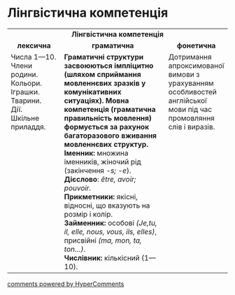 <div id="hypercomments_widget" class="js-hypercomments-widget invisible"></div>

# Лінгвістична компетенція

<table>
  <tr>
    <td align="center" colspan="3"><b>Лінгвістична компетенція</b></td>
  </tr>
            <tr>
                <td align="center"><b>лексична</b></td>
                <td align="center"><b>граматична</b></td>
                <td align="center"><b>фонетична</b></td>
            </tr>
            <tr>
                <td width="25%" style="vertical-align:top !important;">
Числа 1—10. <br>
Члени родини. <br>
Кольори. <br>
Іграшки. <br>
Тварини. <br>
Дії. <br>
Шкільне приладдя.</td>
                <td width="50%" style="vertical-align:top !important;"><b>Граматичні структури засвоюються імпліцитно (шляхом сприймання  мовленнєвих зразків у комунікативних ситуаціях). Мовна компетенція (граматична правильність мовлення) формується за рахунок багаторазового вживання  мовленнєвих структур.</b><br>
<b>Іменник:</b> множина іменників, жіночий рід  (закінчення <i>-s; -е</i>).<br>
<b>Дієслово</b>: <i>être, avoir; pouvoir.</i><br>
<b>Прикметники:</b> якісні, відносні, що вказують на розмір і колір.<br>
<b>Займенник:</b> особові <i>(Je,tu, il, elle, nous, vous, ils, elles)</i>, присвійні <i>(ma, mon, ta, ton…)</i>. <br>
<b>Числівник:</b> кількісний (1—10).<br></td>
                <td width="25%" style="vertical-align:top !important;">Дотримання апроксимованої вимови з урахуванням особливостей англійської мови під час промовляння слів і виразів.</td>
            </tr>
</table>

<div class="js-hypercomments-container">
    <a href="http://hypercomments.com" class="hc-link" title="comments widget">comments powered by HyperComments</a>
</div>